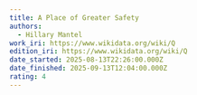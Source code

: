 ```yaml
---
title: A Place of Greater Safety
authors:
  - Hillary Mantel
work_iri: https://www.wikidata.org/wiki/Q
edition_iri: https://www.wikidata.org/wiki/Q
date_started: 2025-08-13T22:26:00.000Z
date_finished: 2025-09-13T12:04:00.000Z
rating: 4
---
```

